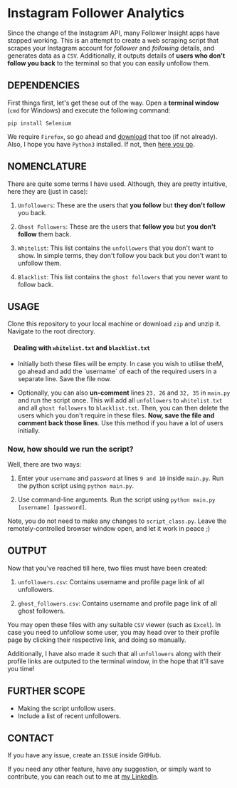 # Instagram Follower Analytics

Since the change of the Instagram API, many Follower Insight apps have stopped working. This is an attempt to create a web scraping script that scrapes your Instagram account for *follower* and *following* details, and generates data as a `CSV`. Additionally, it outputs details of **users who don't follow you back** to the terminal so that you can easily unfollow them.


## DEPENDENCIES

First things first, let's get these out of the way. Open a **terminal window** (`cmd` for Windows) and execute the following command:
```
pip install Selenium
```
We require `Firefox`, so go ahead and [download](https://www.mozilla.org/en-US/firefox/new/) that too (if not already).
Also, I hope you have `Python3` installed. If not, then [here you go](https://www.python.org/).


## NOMENCLATURE

There are quite some terms I have used. Although, they are pretty intuitive, here they are (just in case):

1. `Unfollowers`: These are the users that **you follow** but **they don't follow** you back.

2. `Ghost Followers`: These are the users that **follow you** but **you don't follow** them back.

3. `Whitelist`: This list contains the `unfollowers` that you don't want to show. In simple terms, they don't follow you back but you don't want to unfollow them.

4. `Blacklist`: This list contains the `ghost followers` that you never want to follow back.

## USAGE

Clone this repository to your local machine or download `zip` and unzip it. Navigate to the root directory.


#### &emsp;Dealing with `whitelist.txt` and `blacklist.txt`
<ul>
	
<li>Initially both these files will be empty. In case you wish to utilise theM, go ahead and add the `username` of each of the required users in a separate line. Save the file now.

<li>
	
Optionally, you can also **un-comment** lines `23, 26` and `32, 35` in `main.py` and run the script once. This will add all `unfollowers` to `whitelist.txt` and all `ghost followers` to `blacklist.txt`. Then, you can then delete the users which you don't require in these files. **Now, save the file and comment back those lines**. Use this method if you have a lot of users initially.  

</ul>

### Now, how should we run the script?

Well, there are two ways:

1. Enter your `username` and `password` at lines `9 and 10` inside `main.py`. Run the python script using `python main.py`.

2. Use command-line arguments. Run the script using `python main.py [username] [password]`.

Note, you do not need to make any changes to `script_class.py`. Leave the remotely-controlled browser window open, and let it work in peace ;)

## OUTPUT

Now that you've reached till here, two files must have been created:

1. `unfollowers.csv`: Contains username and profile page link of all unfollowers.

2. `ghost_followers.csv`: Contains username and profile page link of all ghost followers.

You may open these files with any suitable `CSV` viewer (such as `Excel`). In case you need to unfollow some user, you may head over to their profile page by clicking their respective link, and doing so manually.

Additionally, I have also made it such that all `unfollowers` along with their profile links are outputed to the terminal window, in the hope that it'll save you time!

## FURTHER SCOPE

+ Making the script unfollow users.
+ Include a list of recent unfollowers.

## CONTACT

If you have any issue, create an `ISSUE` inside GitHub.

If you need any other feature, have any suggestion, or simply want to contribute, you can reach out to me at [my LinkedIn](https://www.linkedin.com/in/priyanshul/).
